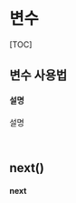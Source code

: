 # 변수

[TOC]



## 변수 사용법

#### 설명

설명

```html
    
```



## next()

#### next

```javascript
	
```



